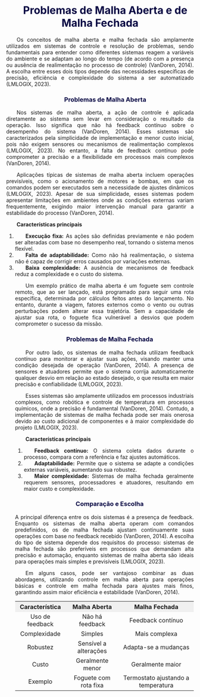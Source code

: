 <div style="text-indent: 2em; text-align: justify;">

<h1 style="color: #070743; font-weight: bold; text-align: center">Problemas de Malha Aberta e de Malha Fechada</h1>

Os conceitos de malha aberta e malha fechada são amplamente utilizados em sistemas de controle e resolução de problemas, sendo fundamentais para entender como diferentes sistemas reagem a variáveis do ambiente e se adaptam ao longo do tempo (de acordo com a presença ou ausência de realimentação no processo de controle) (VanDoren, 2014).  A escolha entre esses dois tipos depende das necessidades específicas de precisão, eficiência e complexidade do sistema a ser automatizado (LMLOGIX, 2023).

<h3 style="color: #070743; font-weight: bold; text-align: center">Problemas de Malha Aberta</h3>

Nos sistemas de malha aberta, a ação de controle é aplicada diretamente ao sistema sem levar em consideração o resultado da operação. Isso significa que não há feedback contínuo sobre o desempenho do sistema (VanDoren, 2014). Esses sistemas são caracterizados pela simplicidade de implementação e menor custo inicial, pois não exigem sensores ou mecanismos de realimentação complexos (LMLOGIX, 2023). No entanto, a falta de feedback contínuo pode comprometer a precisão e a flexibilidade em processos mais complexos (VanDoren, 2014).

Aplicações típicas de sistemas de malha aberta incluem operações previsíveis, como o acionamento de motores e bombas, em que os comandos podem ser executados sem a necessidade de ajustes dinâmicos (LMLOGIX, 2023). Apesar de sua simplicidade, esses sistemas podem apresentar limitações em ambientes onde as condições externas variam frequentemente, exigindo maior intervenção manual para garantir a estabilidade do processo (VanDoren, 2014).

<strong>Características principais</strong>
<ol>
    <li><strong>Execução fixa:</strong> As ações são definidas previamente e não podem ser alteradas com base no desempenho real, tornando o sistema menos flexível.</li>
    <li><strong>Falta de adaptabilidade:</strong> Como não há realimentação, o sistema não é capaz de corrigir erros causados por variações externas.</li>
    <li><strong>Baixa complexidade:</strong> A ausência de mecanismos de feedback reduz a complexidade e o custo do sistema.</li>

<p> Um exemplo prático de malha aberta é um foguete sem controle remoto, que ao ser lançado, está programado para seguir uma rota específica, determinada por cálculos feitos antes do lançamento. No entanto, durante a viagem, fatores externos como o vento ou outras perturbações podem alterar essa trajetória. Sem a capacidade de ajustar sua rota, o foguete fica vulnerável a desvios que podem comprometer o sucesso da missão. </p>

<h3 style="color: #070743; font-weight: bold; text-align: center">Problemas de Malha Fechada</h3>

Por outro lado, os sistemas de malha fechada utilizam feedback contínuo para monitorar e ajustar suas ações, visando manter uma condição desejada de operação (VanDoren, 2014). A presença de sensores e atuadores permite que o sistema corrija automaticamente qualquer desvio em relação ao estado desejado, o que resulta em maior precisão e confiabilidade (LMLOGIX, 2023).

Esses sistemas são amplamente utilizados em processos industriais complexos, como robótica e controle de temperatura em processos químicos, onde a precisão é fundamental (VanDoren, 2014). Contudo, a implementação de sistemas de malha fechada pode ser mais onerosa devido ao custo adicional de componentes e à maior complexidade do projeto (LMLOGIX, 2023).


<strong>Características principais</strong>
<ol>
    <li><strong>Feedback contínuo:</strong> O sistema coleta dados durante o processo, compara com a referência e faz ajustes automáticos.
    <li><strong>Adaptabilidade:</strong> Permite que o sistema se adapte a condições externas variáveis, aumentando sua robustez.
    <li><strong>Maior complexidade:</strong> Sistemas de malha fechada geralmente requerem sensores, processadores e atuadores, resultando em maior custo e complexidade.
</ol>

<h3 style="color: #070743; font-weight: bold; text-align: center">Comparação e Escolha </h3>
A principal diferença entre os dois sistemas é a presença de feedback. Enquanto os sistemas de malha aberta operam com comandos predefinidos, os de malha fechada ajustam continuamente suas operações com base no feedback recebido (VanDoren, 2014). A escolha do tipo de sistema depende dos requisitos do processo: sistemas de malha fechada são preferíveis em processos que demandam alta precisão e automação, enquanto sistemas de malha aberta são ideais para operações mais simples e previsíveis (LMLOGIX, 2023).

Em alguns casos, pode ser vantajoso combinar as duas abordagens, utilizando controle em malha aberta para operações básicas e controle em malha fechada para ajustes mais finos, garantindo assim maior eficiência e estabilidade (VanDoren, 2014).

<table style="width: 100%; border-collapse: collapse; text-align: center;">
    <tr style="background-color: #f0f0f0;">
        <th>Característica</th>
        <th>Malha Aberta</th>
        <th>Malha Fechada</th>
    </tr>
    <tr>
        <td>Uso de feedback	</td>
        <td>Não há feedback</td>
        <td>Feedback contínuo</td>
    </tr>
    <tr>
        <td>Complexidade</td>
        <td>Simples	</td>
        <td>Mais complexa</td>
    </tr>
    <tr>
        <td>Robustez</td>
        <td>Sensível a alterações</td>
        <td>Adapta-se a mudanças</td>
    </tr>
    <tr>
        <td>Custo</td>
        <td>Geralmente menor</td>
        <td>Geralmente maior</td>
    </tr>
    <tr>
        <td>Exemplo</td>
        <td>Foguete com rota fixa</td>
        <td>Termostato ajustando a temperatura</td>
    </tr>
</table>
</div>

